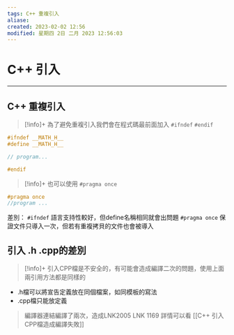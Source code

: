 ```yaml
---
tags: C++ 重複引入
aliase: 
created: 2023-02-02 12:56
modified: 星期四 2日 二月 2023 12:56:03
---
```


# C++ 引入
***
## C++ 重複引入
>[!info]+
>為了避免重複引入我們會在程式碼最前面加入 `#ifndef` `#endif`

```cpp
#ifndef __MATH_H__
#define __MATH_H__

// program...

#endif
```

>[!info]+
>也可以使用 `#pragma once`

```cpp
#pragma once
//program ...
```

差別：
`#ifndef` 語言支持性較好，但define名稱相同就會出問題
`#pragma once` 保證文件只導入一次，但若有重複拷貝的文件也會被導入

## 引入 .h .cpp的差別

>[!info]+
>引入CPP檔是不安全的，有可能會造成編譯二次的問題，使用上面兩引用方法都是同樣的

- .h檔可以將宣告定義放在同個檔案，如同模板的寫法
- .cpp檔只能放定義

>編譯器連結編譯了兩次，造成LNK2005 LNK 1169
>詳情可以看 [[C++ 引入CPP檔造成編譯失敗]]